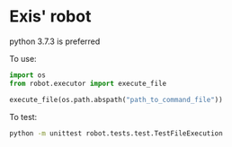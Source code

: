# Exis' robot

python 3.7.3 is preferred

To use:
```python
import os
from robot.executor import execute_file

execute_file(os.path.abspath("path_to_command_file"))

```

To test:

```bash
python -m unittest robot.tests.test.TestFileExecution
```
